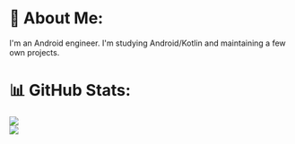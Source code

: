 # 💫 About Me:
I'm an Android engineer. I'm studying Android/Kotlin and maintaining a few own projects.

# 📊 GitHub Stats:
![](https://github-readme-streak-stats.herokuapp.com/?user=therxmv&theme=default&hide_border=true)<br/>
![](https://github-readme-stats.vercel.app/api/top-langs/?username=therxmv&theme=default&hide_border=true&include_all_commits=true&count_private=false&layout=compact)

<!-- Proudly created with GPRM ( https://gprm.itsvg.in ) -->
